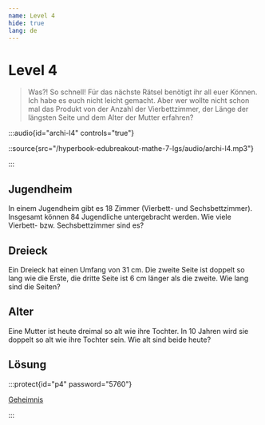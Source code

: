 ```yaml
---
name: Level 4
hide: true
lang: de
---
```


# Level 4

> Was?! So schnell! Für das nächste Rätsel benötigt ihr all euer Können. Ich habe es euch nicht leicht gemacht. Aber wer wollte nicht schon mal das Produkt von der Anzahl der Vierbettzimmer, der Länge der längsten Seite und dem Alter der Mutter erfahren?

:::audio{id="archi-l4" controls="true"}

::source{src="/hyperbook-edubreakout-mathe-7-lgs/audio/archi-l4.mp3"}

:::

## Jugendheim

In einem Jugendheim gibt es 18 Zimmer (Vierbett- und
Sechsbettzimmer). Insgesamt können 84 Jugendliche untergebracht
werden. Wie viele Vierbett- bzw. Sechsbettzimmer
sind es?

## Dreieck

Ein Dreieck hat einen Umfang von 31 cm. Die zweite Seite ist
doppelt so lang wie die Erste, die dritte Seite ist 6 cm länger als die
zweite. Wie lang sind die Seiten?

## Alter

Eine Mutter ist heute dreimal so alt wie ihre Tochter. In 10 Jahren
wird sie doppelt so alt wie ihre Tochter sein. Wie alt sind beide
heute?

## Lösung

:::protect{id="p4" password="5760"}

[Geheimnis](/vxynmvsdlkfs-geschafft)

:::
